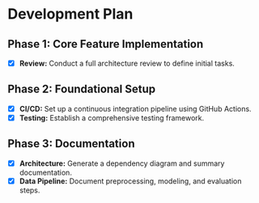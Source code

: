 # Development Plan

## Phase 1: Core Feature Implementation
- [x] **Review:** Conduct a full architecture review to define initial tasks.

## Phase 2: Foundational Setup
- [x] **CI/CD:** Set up a continuous integration pipeline using GitHub Actions.
- [x] **Testing:** Establish a comprehensive testing framework.

## Phase 3: Documentation
- [x] **Architecture:** Generate a dependency diagram and summary documentation.
- [x] **Data Pipeline:** Document preprocessing, modeling, and evaluation steps.
